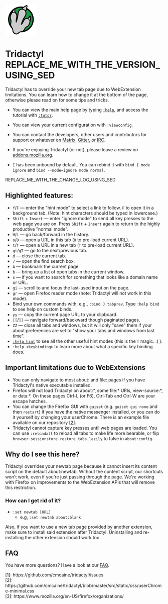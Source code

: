 ![Tridactyl logo](logo/Tridactyl_100px.png)

# Tridactyl REPLACE_ME_WITH_THE_VERSION_USING_SED

Tridactyl has to override your new tab page due to WebExtension limitations. You can learn how to change it at the bottom of the page, otherwise please read on for some tips and tricks.

*   You can view the main help page by typing [`:help`][help], and access the tutorial with [`:tutor`][tutor].

*   You can view your current configuration with `:viewconfig`.

*   You can contact the developers, other users and contributors for support or whatever on [Matrix][matrix-link], [Gitter][gitter-link], or [IRC][freenode-link].

*   If you're enjoying Tridactyl (or not), please leave a review on [addons.mozilla.org][amo].

*   `I` has been unbound by default. You can rebind it with `bind I mode ignore` and `bind --mode=ignore mode normal`.

REPLACE_ME_WITH_THE_CHANGE_LOG_USING_SED

## Highlighted features:

*   `f`/`F` — enter the "hint mode" to select a link to follow. `F` to open it in a background tab. (Note: hint characters should be typed in lowercase.)
*   `Shift` + `Insert` — enter "ignore mode" to send all key presses to the web page you are on. Press `Shift` + `Insert` again to return to the highly productive "normal mode".
*   `H`/`L` — go back/forward in the history.
*   `o`/`O` — open a URL in this tab (`O` to pre-load current URL).
*   `t`/`T` — open a URL in a new tab (`T` to pre-load current URL).
*   `gt`/`gT` — go to the next/previous tab.
*   `d` — close the current tab.
*   `/` — open the find search box.
*   `A` — bookmark the current page
*   `b` — bring up a list of open tabs in the current window.
*   `s` — if you want to search for something that looks like a domain name or URL.
*   `gi` — scroll to and focus the last-used input on the page.
*   `gr` — open Firefox reader mode (note: Tridactyl will not work in this mode).
*   Bind your own commands with, e.g., `:bind J tabprev`. Type `:help bind` to see help on custom binds.
*   `yy` — copy the current page URL to your clipboard.
*   `[[`/`]]` — navigate forward/backward though paginated pages.
*   `ZZ` — close all tabs and windows, but it will only "save" them if your about:preferences are set to "show your tabs and windows from last time".
*   [`:help hint`][help-hint] to see all the other useful hint modes (this is the `f` magic. :) ).
*   `:help <keybinding>` to learn more about what a specific key binding does.

## Important limitations due to WebExtensions

*   You can only navigate to most about: and file: pages if you have Tridactyl's native executable installed.
*   Firefox will not load Tridactyl on about:\*, some file:\* URIs, view-source:\*, or data:\*. On these pages Ctrl-L (or F6), Ctrl-Tab and Ctrl-W are your escape hatches.
*   You can change the Firefox GUI with `guiset` (e.g. `guiset gui none` and then `restart`) if you have the native messenger installed, or you can do it yourself by changing your userChrome. There is an example file available on our repository [[2]].
*   Tridactyl cannot capture key presses until web pages are loaded. You can use `:reloadall` to reload all tabs to make life more bearable, or flip `browser.sessionstore.restore_tabs_lazily` to false in `about:config`.

## Why do I see this here?

Tridactyl overrides your newtab page because it cannot insert its content script on the default about:newtab. Without the content script, our shortcuts won't work, even if you're just passing through the page. We're working with Firefox on improvements to the WebExtension APIs that will remove this restriction.

### How can I get rid of it?

*   `:set newtab [URL]`
    *   e.g, `:set newtab about:blank`

Also, if you want to use a new tab page provided by another extension, make sure to install said extension after Tridactyl. Uninstalling and re-installing the other extension should work too.

## FAQ

You have more questions? Have a look at our [FAQ][faq-link].

[1]: https://github.com/cmcaine/tridactyl/issues
[2]: https://github.com/cmcaine/tridactyl/blob/master/src/static/css/userChrome-minimal.css
[3]: https://www.mozilla.org/en-US/firefox/organizations/

<div class="align-left">
[1]: https://github.com/cmcaine/tridactyl/issues<br />
[2]: https://github.com/cmcaine/tridactyl/blob/master/src/static/css/userChrome-minimal.css<br />
[3]: https://www.mozilla.org/en-US/firefox/organizations/<br />
</div>

[faq-link]: https://github.com/cmcaine/tridactyl#frequently-asked-questions
[help]: /static/docs/modules/_excmds_.html
[tutor]: /static/clippy/tutor.html
[help-hint]: /static/docs/modules/_excmds_.html#hint
[gitter-badge]: /static/badges/gitter-badge.svg
[gitter-link]: https://gitter.im/tridactyl/Lobby
[freenode-badge]: /static/badges/freenode-badge.svg
[freenode-link]: ircs://chat.freenode.net/tridactyl
[matrix-badge]: https://matrix.to/img/matrix-badge.svg
[matrix-link]: https://riot.im/app/#/room/#tridactyl:matrix.org
[amo]: https://addons.mozilla.org/en-US/firefox/addon/tridactyl-vim/reviews/
